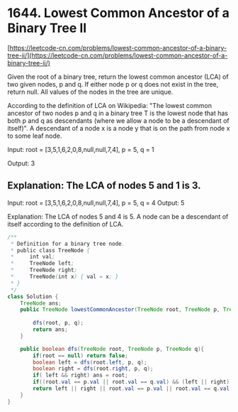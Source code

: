 # 1644. Lowest Common Ancestor of a Binary Tree II

[https://leetcode-cn.com/problems/lowest-common-ancestor-of-a-binary-tree-ii/](https://leetcode-cn.com/problems/lowest-common-ancestor-of-a-binary-tree-ii/)

  
Given the root of a binary tree, return the lowest common ancestor \(LCA\) of two given nodes, p and q. If either node p or q does not exist in the tree, return null. All values of the nodes in the tree are unique.

According to the definition of LCA on Wikipedia: "The lowest common ancestor of two nodes p and q in a binary tree T is the lowest node that has both p and q as descendants \(where we allow a node to be a descendant of itself\)". A descendant of a node x is a node y that is on the path from node x to some leaf node.

Input: root = \[3,5,1,6,2,0,8,null,null,7,4\], p = 5, q = 1 

Output: 3 

Explanation: The LCA of nodes 5 and 1 is 3.  
---------------------------------------------------------------------------------------------------------

Input: root = \[3,5,1,6,2,0,8,null,null,7,4\], p = 5, q = 4 Output: 5 

Explanation: The LCA of nodes 5 and 4 is 5. A node can be a descendant of itself according to the definition of LCA.

```java
/**
 * Definition for a binary tree node.
 * public class TreeNode {
 *     int val;
 *     TreeNode left;
 *     TreeNode right;
 *     TreeNode(int x) { val = x; }
 * }
 */
class Solution {
    TreeNode ans;
    public TreeNode lowestCommonAncestor(TreeNode root, TreeNode p, TreeNode q) {
        
        dfs(root, p, q);
        return ans;
    }

    public boolean dfs(TreeNode root, TreeNode p, TreeNode q){
        if(root == null) return false;
        boolean left = dfs(root.left, p, q);
        boolean right = dfs(root.right, p, q);
        if( left && right) ans = root;
        if((root.val == p.val || root.val == q.val) && (left || right)) ans = root;
        return left || right || root.val == p.val || root.val == q.val;
    }
}
```

